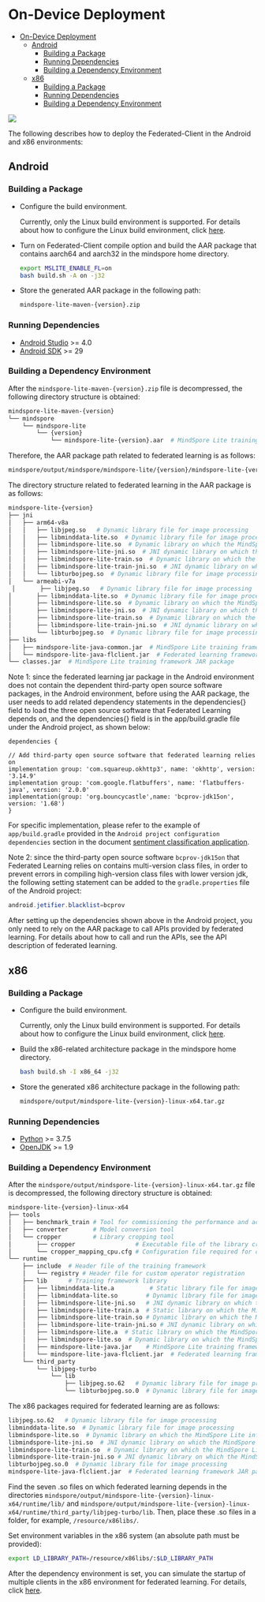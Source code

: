 ﻿# On-Device Deployment

<!-- TOC -->

- [On-Device Deployment](#on-device-deployment)
    - [Android](#android)
        - [Building a Package](#building-a-package)
        - [Running Dependencies](#running-dependencies)
        - [Building a Dependency Environment](#building-a-dependency-environment)
    - [x86](#x86)
        - [Building a Package](#building-a-package-1)
        - [Running Dependencies](#running-dependencies-1)
        - [Building a Dependency Environment](#building-a-dependency-environment-1)

<!-- /TOC -->

<a href="https://gitee.com/mindspore/docs/blob/master/docs/federated/docs/source_en/deploy_federated_client.md" target="_blank"><img src="https://gitee.com/mindspore/docs/raw/master/resource/_static/logo_source_en.png"></a>

The following describes how to deploy the Federated-Client in the Android and x86 environments:

## Android

### Building a Package

- Configure the build environment.

    Currently, only the Linux build environment is supported. For details about how to configure the Linux build environment, click [here](https://www.mindspore.cn/lite/docs/en/master/use/build.html#linux).

- Turn on Federated-Client compile option and build the AAR package that contains aarch64 and aarch32 in the mindspore home directory.

    ```sh
    export MSLITE_ENABLE_FL=on
    bash build.sh -A on -j32
    ```

- Store the generated AAR package in the following path:

    ```sh
    mindspore-lite-maven-{version}.zip
    ```

### Running Dependencies

- [Android Studio](https://developer.android.google.cn/studio) >= 4.0
- [Android SDK](https://developer.android.com/studio?hl=zh-cn#cmdline-tools) >= 29

### Building a Dependency Environment

After the `mindspore-lite-maven-{version}.zip` file is decompressed, the following directory structure is obtained:

```sh
mindspore-lite-maven-{version}
└── mindspore
    └── mindspore-lite
        └── {version}
            └── mindspore-lite-{version}.aar  # MindSpore Lite training framework AAR package
```

Therefore, the AAR package path related to federated learning is as follows:

```sh
mindspore/output/mindspore/mindspore-lite/{version}/mindspore-lite-{version}.aar
```

The directory structure related to federated learning in the AAR package is as follows:

```sh
mindspore-lite-{version}
├── jni
│   ├── arm64-v8a
│   │   ├── libjpeg.so   # Dynamic library file for image processing
│   │   ├── libminddata-lite.so  # Dynamic library file for image processing
│   │   ├── libmindspore-lite.so  # Dynamic library on which the MindSpore Lite inference framework depends
│   │   ├── libmindspore-lite-jni.so  # JNI dynamic library on which the MindSpore Lite inference framework depends
│   │   ├── libmindspore-lite-train.so  # Dynamic library on which the MindSpore Lite training framework depends
│   │   ├── libmindspore-lite-train-jni.so  # JNI dynamic library on which the MindSpore Lite training framework depends
│   │   └── libturbojpeg.so  # Dynamic library file for image processing
│   └── armeabi-v7a
 │       ├── libjpeg.so   # Dynamic library file for image processing
│       ├── libminddata-lite.so  # Dynamic library file for image processing
│       ├── libmindspore-lite.so  # Dynamic library on which the MindSpore Lite inference framework depends
│       ├── libmindspore-lite-jni.so  # JNI dynamic library on which the MindSpore Lite inference framework depends
│       ├── libmindspore-lite-train.so  # Dynamic library on which the MindSpore Lite training framework depends
│       ├── libmindspore-lite-train-jni.so  # JNI dynamic library on which the MindSpore Lite training framework depends
│       └── libturbojpeg.so  # Dynamic library file for image processing
├── libs
│   ├── mindspore-lite-java-common.jar  # MindSpore Lite training framework JAR package
│   └── mindspore-lite-java-flclient.jar  # Federated learning framework JAR package
└── classes.jar  # MindSpore Lite training framework JAR package
```

Note 1: since the federated learning jar package in the Android environment does not contain the dependent third-party open source software packages, in the Android environment, before using the AAR package, the user needs to add related dependency statements in the dependencies{} field to load the three open source software that Federated Learning depends on, and the dependencies{} field is in the app/build.gradle file under the Android project, as shown below:

```text
dependencies {

// Add third-party open source software that federated learning relies on
implementation group: 'com.squareup.okhttp3', name: 'okhttp', version: '3.14.9'
implementation group: 'com.google.flatbuffers', name: 'flatbuffers-java', version: '2.0.0'
implementation(group: 'org.bouncycastle',name: 'bcprov-jdk15on', version: '1.68')
}
```

For specific implementation, please refer to the example of `app/build.gradle` provided in the `Android project configuration dependencies` section in the document [sentiment classification application](https://www.mindspore.cn/federated/docs/en/master/sentiment_classification_application.html).

Note 2: since the third-party open source software `bcprov-jdk15on` that Federated Learning relies on contains multi-version class files, in order to prevent errors in compiling high-version class files with lower version jdk, the following setting statement can be added to the `gradle.properties` file of the Android project:

```java
android.jetifier.blacklist=bcprov
```

After setting up the dependencies shown above in the Android project, you only need to rely on the AAR package to call APIs provided by federated learning. For details about how to call and run the APIs, see the API description of federated learning.

## x86

### Building a Package

- Configure the build environment.

    Currently, only the Linux build environment is supported. For details about how to configure the Linux build environment, click [here](https://www.mindspore.cn/lite/docs/en/master/use/build.html#linux).

- Build the x86-related architecture package in the mindspore home directory.

    ```sh
    bash build.sh -I x86_64 -j32
    ```

- Store the generated x86 architecture package in the following path:

    ```sh
    mindspore/output/mindspore-lite-{version}-linux-x64.tar.gz
    ```

### Running Dependencies

- [Python](https://www.python.org/downloads/) >= 3.7.5
- [OpenJDK](https://openjdk.java.net/install/) >= 1.9

### Building a Dependency Environment

After the `mindspore/output/mindspore-lite-{version}-linux-x64.tar.gz` file is decompressed, the following directory structure is obtained:

```sh
mindspore-lite-{version}-linux-x64
├── tools
│   ├── benchmark_train # Tool for commissioning the performance and accuracy of the training model
│   ├── converter       # Model conversion tool
│   └── cropper         # Library cropping tool
│       ├── cropper                 # Executable file of the library cropping tool
│       └── cropper_mapping_cpu.cfg # Configuration file required for cropping the CPU library
└── runtime
    ├── include  # Header file of the training framework
    │   └── registry # Header file for custom operator registration
    ├── lib      # Training framework library
    │   ├── libminddata-lite.a          # Static library file for image processing
    │   ├── libminddata-lite.so        # Dynamic library file for image processing
    │   ├── libmindspore-lite-jni.so   # JNI dynamic library on which the MindSpore Lite inference framework depends
    │   ├── libmindspore-lite-train.a  # Static library on which the MindSpore Lite training framework depends
    │   ├── libmindspore-lite-train.so # Dynamic library on which the MindSpore Lite training framework depends
    │   ├── libmindspore-lite-train-jni.so # JNI dynamic library on which the MindSpore Lite training framework depends
    │   ├── libmindspore-lite.a  # Static library on which the MindSpore Lite inference framework depends
    │   ├── libmindspore-lite.so  # Dynamic library on which the MindSpore Lite inference framework depends
    │   ├── mindspore-lite-java.jar    # MindSpore Lite training framework JAR package
    │   └── mindspore-lite-java-flclient.jar  # Federated learning framework JAR package
    └── third_party
        └── libjpeg-turbo
            └── lib
                ├── libjpeg.so.62   # Dynamic library file for image processing
                └── libturbojpeg.so.0  # Dynamic library file for image processing
```

The x86 packages required for federated learning are as follows:

```sh
libjpeg.so.62   # Dynamic library file for image processing
libminddata-lite.so  # Dynamic library file for image processing
libmindspore-lite.so  # Dynamic library on which the MindSpore Lite inference framework depends
libmindspore-lite-jni.so  # JNI dynamic library on which the MindSpore Lite inference framework depends
libmindspore-lite-train.so  # Dynamic library on which the MindSpore Lite training framework depends
libmindspore-lite-train-jni.so # JNI dynamic library on which the MindSpore Lite training framework depends
libturbojpeg.so.0  # Dynamic library file for image processing
mindspore-lite-java-flclient.jar  # Federated learning framework JAR package
```

Find the seven  .so files on which federated learning depends in the directories `mindspore/output/mindspore-lite-{version}-linux-x64/runtime/lib/` and `mindspore/output/mindspore-lite-{version}-linux-x64/runtime/third_party/libjpeg-turbo/lib`. Then, place these .so files in a folder, for example, `/resource/x86libs/`.

Set environment variables in the x86 system (an absolute path must be provided):

```sh
export LD_LIBRARY_PATH=/resource/x86libs/:$LD_LIBRARY_PATH
```

After the dependency environment is set, you can simulate the startup of multiple clients in the x86 environment for federated learning. For details, click [here](https://gitee.com/mindspore/docs/blob/master/docs/federated/docs/source_en/image_classification_application.md).
